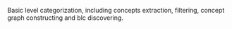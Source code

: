 Basic level categorization, including concepts extraction, filtering, concept graph constructing and blc discovering.